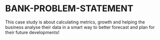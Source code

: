 # BANK-PROBLEM-STATEMENT
This case study is about calculating metrics, growth and helping the business analyse their data in a smart way to better forecast and plan for their future developments!
